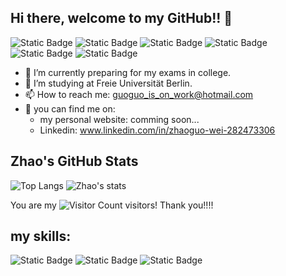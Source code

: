 ## Hi there, welcome to my GitHub!! 👋

![Static Badge](https://img.shields.io/badge/%40guoguo______%20-%20pink?style=flat&logo=Instagram) ![Static Badge](https://img.shields.io/badge/Telegram%20-%20peach?style=flat&logo=Telegram&logoColor=%23E34234&color=%23FFBF00) ![Static Badge](https://img.shields.io/badge/Signal-yellow?style=flat&logo=Signal&logoColor=%23F4C430&color=%23FFE5B4) ![Static Badge](https://img.shields.io/badge/GitLab-%20green?style=flat&logo=GitLab&logoColor=%2341a317&color=%2399c68e) ![Static Badge](https://img.shields.io/badge/Whatsapp%20-%20lightblue?style=flat&logo=Whatsapp&logoColor=blue) ![Static Badge](https://img.shields.io/badge/WeChat-%20purple?style=flat&logo=WeChat&logoColor=%23A865B5&color=%23D8BFD8)


- 🔭 I’m currently preparing for my exams in college.
- 🌱 I’m studying at Freie Universität Berlin.
- 📫 How to reach me: guoguo_is_on_work@hotmail.com
- 💬 you can find me on:
  - my personal website: comming soon...
  - Linkedin: www.linkedin.com/in/zhaoguo-wei-282473306
    
## Zhao's GitHub Stats
![Top Langs](https://github-readme-stats.vercel.app/api/top-langs/?username=Iamnotsnowwhite&layout=compact&theme=tokyonight)
![Zhao's stats](https://github-readme-stats.vercel.app/api?username=Iamnotsnowwhite&show_icons=true&theme=radical)

You are my 
![Visitor Count](https://profile-counter.glitch.me/Iamnotsnowwhite/count.svg)
visitors! Thank you!!!!

## my skills:
![Static Badge](https://img.shields.io/badge/Typscript-Red?style=flat&logo=Typscript&logoColor=red&color=red)
![Static Badge](https://img.shields.io/badge/C%2FC%2B%2B-%20pink?style=flat&logo=C&logoColor=%23D470A2&color=%23FFD8F0)
![Static Badge](https://img.shields.io/badge/Python%20-%20lightblue?style=flat&logo=Python&logoColor=blue) 


<!--
**Iamnotsnowwhite/Iamnotsnowwhite** is a ✨ _special_ ✨ repository because its `README.md` (this file) appears on your GitHub profile.

Here are some ideas to get you started:

- 👯 I’m looking to collaborate on ...
- 🤔 I’m looking for help with ...
- 💬 Ask me about ...
- 📫 How to reach me: ...
- 😄 Pronouns: ...
- ⚡ Fun fact: ...
-->
